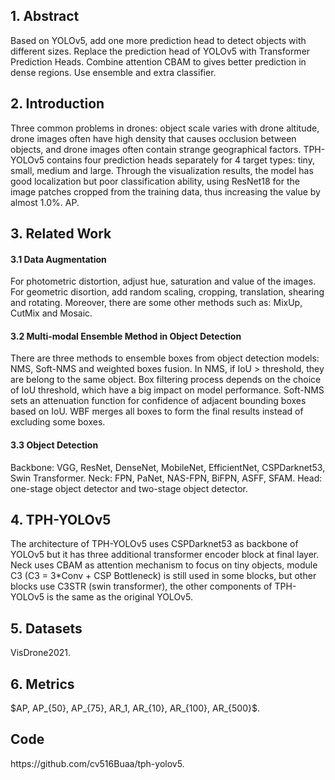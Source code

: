 <h2>1. Abstract</h2>
Based on YOLOv5, add one more prediction head to detect objects with different sizes. Replace the prediction head of YOLOv5 with Transformer Prediction Heads. Combine attention CBAM to gives better prediction in dense regions. Use ensemble and extra classifier.
<h2>2. Introduction</h2>
Three common problems in drones: object scale varies with drone altitude, drone images often have high density that causes occlusion between objects, and drone images often contain strange geographical factors. TPH-YOLOv5 contains four prediction heads separately for 4 target types: tiny, small, medium and large. Through the visualization results, the model has good localization but poor classification ability, using ResNet18 for the image patches cropped from the training data, thus increasing the value by almost 1.0%. AP.
<h2>3. Related Work</h2>
<h4>3.1 Data Augmentation</h4>
For photometric distortion, adjust hue, saturation and value of the images. For geometric disortion, add random scaling, cropping, translation, shearing and rotating. Moreover, there are some other methods such as: MixUp, CutMix and Mosaic.
<h4>3.2 Multi-modal Ensemble Method in Object Detection</h4>
There are three methods to ensemble boxes from object detection models: NMS, Soft-NMS and weighted boxes fusion. In NMS, if IoU > threshold, they are belong to the same object. Box filtering process depends on the choice of IoU threshold, which have a big impact on model performance. Soft-NMS sets an attenuation function for confidence of adjacent bounding boxes based on IoU. WBF merges all boxes to form the final results instead of excluding some boxes.
<h4>3.3 Object Detection</h4>
Backbone: VGG, ResNet, DenseNet, MobileNet, EfficientNet, CSPDarknet53, Swin Transformer. Neck: FPN, PaNet, NAS-FPN, BiFPN, ASFF, SFAM. Head: one-stage object detector and two-stage object detector.
<h2>4. TPH-YOLOv5</h2>
The architecture of TPH-YOLOv5 uses CSPDarknet53 as backbone of YOLOv5 but it has three additional transformer encoder block at final layer. Neck uses CBAM as attention mechanism to focus on tiny objects, module C3 (C3 = 3*Conv + CSP Bottleneck) is still used in some blocks, but other blocks use C3STR (swin transformer), the other components of TPH-YOLOv5 is the same as the original YOLOv5.
<h2>5. Datasets</h2>
VisDrone2021.
<h2>6. Metrics</h2>
$AP, AP_{50}, AP_{75}, AR_1, AR_{10}, AR_{100}, AR_{500}$.
<h2>Code</h2>
https://github.com/cv516Buaa/tph-yolov5.